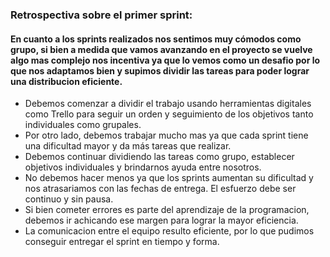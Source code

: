 ### Retrospectiva sobre el primer sprint:

#### En cuanto a los sprints realizados nos sentimos muy cómodos como grupo, si bien a medida que vamos avanzando en el proyecto se vuelve algo mas complejo nos incentiva ya que lo vemos como un desafio por lo que nos adaptamos bien y supimos dividir las tareas para poder lograr una distribucion eficiente.

* Debemos comenzar a dividir el trabajo usando herramientas digitales como Trello para seguir un orden y seguimiento de los objetivos tanto individuales como grupales.
* Por otro lado, debemos trabajar mucho mas ya que cada sprint tiene una dificultad mayor y da más tareas que realizar.
* Debemos continuar dividiendo las tareas como grupo, establecer objetivos individuales y brindarnos ayuda entre nosotros.
* No debemos hacer menos ya que los sprints aumentan su dificultad y nos atrasariamos con las fechas de entrega. El esfuerzo debe ser continuo y sin pausa.
* Si bien cometer errores es parte del aprendizaje de la programacion, debemos ir achicando ese margen para lograr la mayor eficiencia.
* La comunicacion entre el equipo resulto eficiente, por lo que pudimos conseguir entregar el sprint en tiempo y forma.
